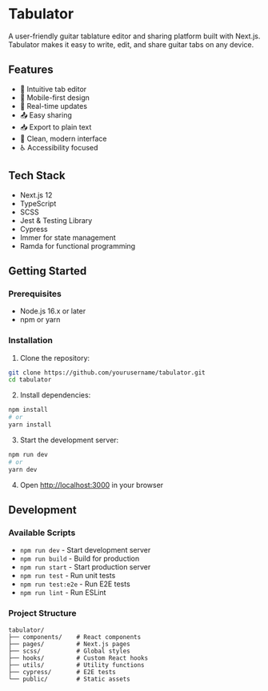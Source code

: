 # Tabulator

A user-friendly guitar tablature editor and sharing platform built with Next.js. Tabulator makes it easy to write, edit, and share guitar tabs on any device.

## Features

- 🎸 Intuitive tab editor
- 📱 Mobile-first design
- 🔄 Real-time updates
- 📤 Easy sharing
- 📥 Export to plain text
- 🎨 Clean, modern interface
- ♿ Accessibility focused

## Tech Stack

- Next.js 12
- TypeScript
- SCSS
- Jest & Testing Library
- Cypress
- Immer for state management
- Ramda for functional programming

## Getting Started

### Prerequisites

- Node.js 16.x or later
- npm or yarn

### Installation

1. Clone the repository:
```bash
git clone https://github.com/yourusername/tabulator.git
cd tabulator
```

2. Install dependencies:
```bash
npm install
# or
yarn install
```

3. Start the development server:
```bash
npm run dev
# or
yarn dev
```

4. Open [http://localhost:3000](http://localhost:3000) in your browser

## Development

### Available Scripts

- `npm run dev` - Start development server
- `npm run build` - Build for production
- `npm run start` - Start production server
- `npm run test` - Run unit tests
- `npm run test:e2e` - Run E2E tests
- `npm run lint` - Run ESLint

### Project Structure

```
tabulator/
├── components/    # React components
├── pages/         # Next.js pages
├── scss/          # Global styles
├── hooks/         # Custom React hooks
├── utils/         # Utility functions
├── cypress/       # E2E tests
└── public/        # Static assets
```
